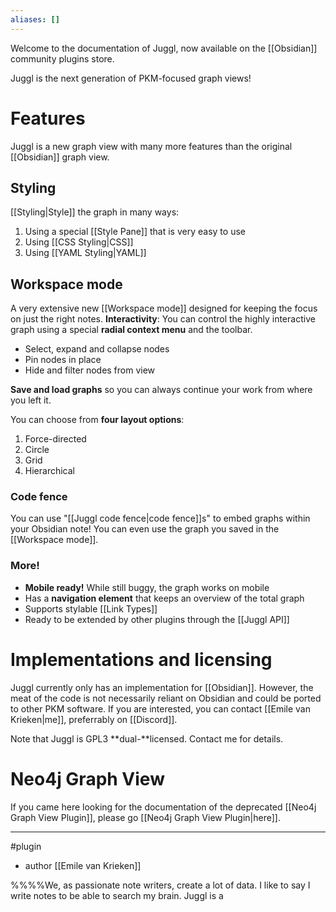 ```yaml
---
aliases: []
---
```


Welcome to the documentation of Juggl, now available on the [[Obsidian]] community plugins store.

Juggl is the next generation of PKM-focused graph views! 

# Features
Juggl is a new graph view with many more features than the original [[Obsidian]] graph view. 

## Styling
[[Styling|Style]] the graph in many ways:
1.  Using a special [[Style Pane]] that is very easy to use
2.  Using [[CSS Styling|CSS]]
3.  Using [[YAML Styling|YAML]]

## Workspace mode
A very extensive new [[Workspace mode]] designed for keeping the focus on just the right notes. 
**Interactivity**: You can control the highly interactive graph using a special **radial context menu** and the toolbar.
- Select, expand and collapse nodes
- Pin nodes in place
- Hide and filter nodes from view

**Save and load graphs** so you can always continue your work from where you left it.

You can choose from **four layout options**:
1. Force-directed
2. Circle
3. Grid
4. Hierarchical

### Code fence
You can use "[[Juggl code fence|code fence]]s" to embed graphs within your Obsidian note! You can even use the graph you saved in the [[Workspace mode]]. 

### More!
- **Mobile ready!** While still buggy, the graph works on mobile
- Has a **navigation element** that keeps an overview of the total graph
- Supports stylable [[Link Types]]
- Ready to be extended by other plugins through the [[Juggl API]]

# Implementations and licensing
Juggl currently only has an implementation for [[Obsidian]]. However, the meat of the code is not necessarily reliant on Obsidian and could be ported to other PKM software. If you are interested, you can contact [[Emile van Krieken|me]], preferrably on [[Discord]].

Note that Juggl is GPL3 **dual-**licensed. Contact me for details. 

# Neo4j Graph View
If you came here looking for the documentation of the deprecated [[Neo4j Graph View Plugin]], please go [[Neo4j Graph View Plugin|here]].

--- 
#plugin
- author [[Emile van Krieken]]


%%%%We, as passionate note writers, create a lot of data. I like to say I write notes to be able to search my brain.  Juggl is a 